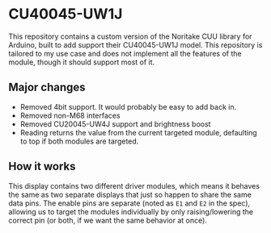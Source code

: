 # CU40045-UW1J

This repository contains a custom version of the Noritake CUU library for Arduino, built to add support their CU40045-UW1J model. This repository is tailored to my use case and does not implement all the features of the module, though it should support most of it.

## Major changes

- Removed 4bit support. It would probably be easy to add back in.
- Removed non-M68 interfaces
- Removed CU20045-UW4J support and brightness boost
- Reading returns the value from the current targeted module, defaulting to top if both modules are targeted.

## How it works

This display contains two different driver modules, which means it behaves the same as two separate displays that just so happen to share the same data pins. The enable pins are separate (noted as `E1` and `E2` in the spec), allowing us to target the modules individually by only raising/lowering the correct pin (or both, if we want the same behavior at once).

